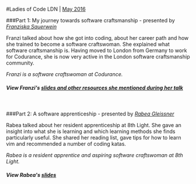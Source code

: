 #Ladies of Code LDN | [May 2016](http://www.meetup.com/Ladies-of-Code-UK/events/229486669/)


###Part 1: My journey towards software craftsmanship - presented by [_Franziska Sauerwein_](https://twitter.com/singsalad)

Franzi talked about how she got into coding, about her career path and how she trained to become a software craftswoman. She explained what software craftsmanship is. Having moved to London from Germany to work for Codurance, she is now very active in the London software craftsmanship community.

_Franzi is a software craftswoman at Codurance._

##### View Franzi's [slides and other resources she mentioned during her talk](software-craftswoman.md)

</br>

###Part 2: A software apprenticeship - presented by [_Rabea Gleissner_](https://twitter.com/aebaR)

Rabea talked about her resident apprenticeship at 8th Light. She gave an insight into what she is learning and which learning methods she finds particularly useful. She shared her reading list, gave tips for how to learn vim and recommended a number of coding katas.

_Rabea is a resident apprentice and aspiring software craftswoman at 8th Light._

##### View Rabea's [slides](http://rabea.co.uk/apprenticeship-talk/#/)

